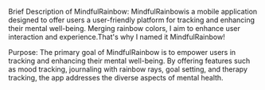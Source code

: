 Brief Description of MindfulRainbow:
MindfulRainbowis a mobile application designed to offer users a user-friendly platform for tracking and enhancing their mental well-being. Merging rainbow colors, I aim to enhance user interaction and experience.That's why I named it MindfulRainbow!


Purpose:
The primary goal of MindfulRainbow is to empower users in tracking and enhancing their mental well-being. By offering features such as mood tracking, journaling with rainbow rays, goal setting, and therapy tracking, the app addresses the diverse aspects of mental health.
